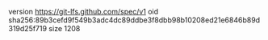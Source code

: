 version https://git-lfs.github.com/spec/v1
oid sha256:89b3cefd9f549b3adc4dc89ddbe3f8dbb98b10208ed21e6846b89d319d25f719
size 1208

